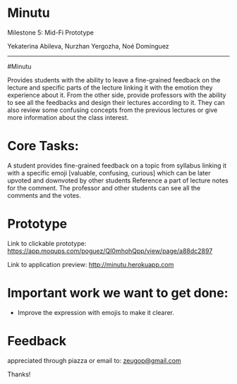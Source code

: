# Minutu
Milestone 5: Mid-Fi Prototype

Yekaterina Abileva, Nurzhan Yergozha, Noé Domínguez

---
#Minutu

Provides students with the ability to leave a fine-grained feedback on the lecture and specific parts of the lecture linking it with the emotion they experience about it.
From the other side, provide professors with the ability to see all the feedbacks and design their lectures according to it. They can also  review some confusing concepts from the previous lectures or give more information about the class interest.


# Core Tasks:


A student provides fine-grained feedback on a topic from syllabus linking it with a specific emoji [valuable, confusing, curious] which can be later upvoted and downvoted by other students
Reference a part of lecture notes for the comment.
The professor and other students can see all the comments and the votes.


# Prototype
Link to clickable prototype:
https://app.moqups.com/poguez/QI0mhohQpp/view/page/a88dc2897

Link to application preview:
http://minutu.herokuapp.com


# Important work we want to  get done:
- Improve the expression with emojis to make it clearer.

# Feedback
appreciated through piazza or email to:
zeugop@gmail.com

Thanks!
